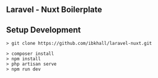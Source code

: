 <h2>Laravel - Nuxt Boilerplate</h2>

## Setup Development

```code
> git clone https://github.com/ibkhall/laravel-nuxt.git

> composer install
> npm install
> php artisan serve
> npm run dev

```

